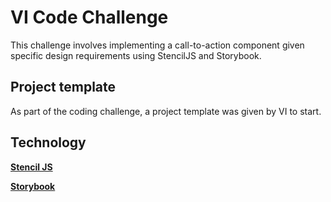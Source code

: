 # VI Code Challenge

This challenge involves implementing a call-to-action component given specific design requirements using StencilJS and Storybook.

## Project template

As part of the coding challenge, a project template was given by VI to start.

## Technology

**[Stencil JS](https://stenciljs.com/)**

**[Storybook](https://storybook.js.org/)**
